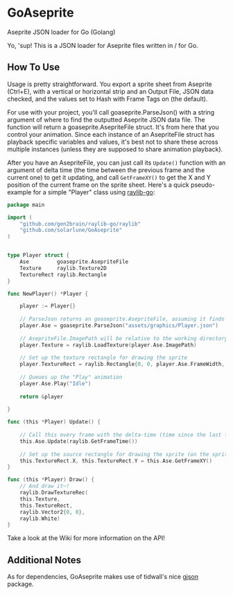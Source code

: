 # GoAseprite
Aseprite JSON loader for Go (Golang)

Yo, 'sup! This is a JSON loader for Aseprite files written in / for Go.

## How To Use

Usage is pretty straightforward. You export a sprite sheet from Aseprite (Ctrl+E), with a vertical or horizontal strip and an Output File, JSON data checked, and the values set to Hash with Frame Tags on (the default).

For use with your project, you'll call goaseprite.ParseJson() with a string argument of where to find the outputted Aseprite JSON data file. The function will return a goaseprite.AsepriteFile struct. It's from here that you control your animation. Since each instance of an AsepriteFile struct has playback specific variables and values, it's best not to share these across multiple instances (unless they are supposed to share animation playback).

After you have an AsepriteFile, you can just call its `Update()` function with an argument of delta time (the time between the previous frame and the current one) to get it updating, and call `GetFrameXY()` to get the X and Y position of the current frame on the sprite sheet. Here's a quick pseudo-example for a simple "Player" class using [raylib-go](https://github.com/gen2brain/raylib-go):

```go
package main

import (
	"github.com/gen2brain/raylib-go/raylib"
	"github.com/solarlune/GoAseprite"
)


type Player struct {
    Ase         goaseprite.AsepriteFile
    Texture     raylib.Texture2D
    TextureRect raylib.Rectangle
}

func NewPlayer() *Player {

    player := Player{}
    
    // ParseJson returns an goaseprite.AsepriteFile, assuming it finds the JSON file
    player.Ase = goaseprite.ParseJson("assets/graphics/Player.json")
    
    // AsepriteFile.ImagePath will be relative to the working directory
    player.Texture = raylib.LoadTexture(player.Ase.ImagePath)
    
    // Set up the texture rectangle for drawing the sprite
    player.TextureRect = raylib.Rectangle{0, 0, player.Ase.FrameWidth, player.Ase.FrameHeight}
    
    // Queues up the "Play" animation
    player.Ase.Play("Idle")
    
    return &player
    
}

func (this *Player) Update() {
    
    // Call this every frame with the delta-time (time since the last frame)
    this.Ase.Update(raylib.GetFrameTime())
    
    // Set up the source rectangle for drawing the sprite (on the sprite sheet)
    this.TextureRect.X, this.TextureRect.Y = this.Ase.GetFrameXY()
}

func (this *Player) Draw() {
    // And draw it~!
    raylib.DrawTextureRec(
    this.Texture,
    this.TextureRect,
    raylib.Vector2{0, 0},
    raylib.White)
}

```

Take a look at the Wiki for more information on the API!

## Additional Notes

As for dependencies, GoAseprite makes use of tidwall's nice [gjson](https://github.com/tidwall/gjson) package. 

